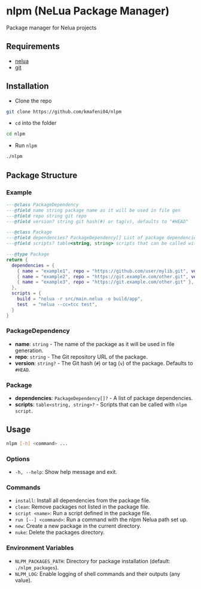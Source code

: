 # nlpm (NeLua Package Manager)

Package manager for Nelua projects

## Requirements
- [nelua](https://nelua.io)
- [git](https://git-scm.com/)

## Installation
- Clone the repo
```sh
git clone https://github.com/kmafeni04/nlpm
```

- `cd` into the folder
```sh
cd nlpm
```

- Run `nlpm`
```sh
./nlpm
```


## Package Structure

### Example
```lua
---@class PackageDependency
---@field name string package name as it will be used in file gen
---@field repo string git repo
---@field version? string git hash(#) or tag(v), defaults to "#HEAD"

---@class Package
---@field dependencies? PackageDependency[] List of package dependencies
---@field scripts? table<string, string> scripts that can be called with `nlpm script`

---@type Package
return {
  dependencies = {
    { name = "example1", repo = "https://github.com/user/mylib.git", version = "vCOMMIT_TAG" },
    { name = "example2", repo = "https://git.example.com/other.git", version = "#COMMIT_HASH" },
    { name = "example3", repo = "https://git.example.com/other.git" }, -- defaults to HEAD
  },
  scripts = {
    build = "nelua -r src/main.nelua -o build/app",
    test  = "nelua --cc=tcc test",
  }
}
```
### PackageDependency
- **name**: `string` - The name of the package as it will be used in file generation.
- **repo**: `string` - The Git repository URL of the package.
- **version**: `string?` - The Git hash (`#`) or tag (`v`) of the package. Defaults to `#HEAD`.

### Package
- **dependencies**: `PackageDependency[]?` - A list of package dependencies.
- **scripts**: `table<string, string>?` - Scripts that can be called with `nlpm script`.

## Usage
```bash
nlpm [-h] <command> ...
```

### Options
- `-h, --help`: Show help message and exit.

### Commands
- `install`: Install all dependencies from the package file.
- `clean`: Remove packages not listed in the package file.
- `script <name>`: Run a script defined in the package file.
- `run [--] <command>`: Run a command with the nlpm Nelua path set up.
- `new`: Create a new package in the current directory.
- `nuke`: Delete the packages directory.

### Environment Variables
- `NLPM_PACKAGES_PATH`: Directory for package installation (default: `./nlpm_packages`).
- `NLPM_LOG`: Enable logging of shell commands and their outputs (any value).
